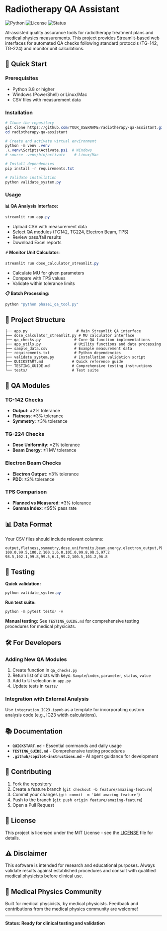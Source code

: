 # Radiotherapy QA Assistant

![Python](https://img.shields.io/badge/python-3.8+-blue.svg)
![License](https://img.shields.io/badge/license-MIT-green.svg)
![Status](https://img.shields.io/badge/status-ready--for--testing-yellow.svg)

AI-assisted quality assurance tools for radiotherapy treatment plans and medical physics measurements. This project provides Streamlit-based web interfaces for automated QA checks following standard protocols (TG-142, TG-224) and monitor unit calculations.

## 🚀 Quick Start

### Prerequisites
- Python 3.8 or higher
- Windows (PowerShell) or Linux/Mac
- CSV files with measurement data

### Installation

```powershell
# Clone the repository
git clone https://github.com/YOUR_USERNAME/radiotherapy-qa-assistant.git
cd radiotherapy-qa-assistant

# Create and activate virtual environment
python -m venv .venv
.\.venv\Scripts\Activate.ps1  # Windows
# source .venv/bin/activate    # Linux/Mac

# Install dependencies
pip install -r requirements.txt

# Validate installation
python validate_system.py
```

### Usage

**📊 QA Analysis Interface:**
```powershell
streamlit run app.py
```
- Upload CSV with measurement data
- Select QA modules (TG142, TG224, Electron Beam, TPS)
- Review pass/fail results
- Download Excel reports

**⚡ Monitor Unit Calculator:**
```powershell
streamlit run dose_calculator_streamlit.py
```
- Calculate MU for given parameters
- Compare with TPS values
- Validate within tolerance limits

**📋 Batch Processing:**
```powershell
python "python phase1_qa_tool.py"
```

## 📁 Project Structure

```
├── app.py                      # Main Streamlit QA interface
├── dose_calculator_streamlit.py # MU calculator interface
├── qa_checks.py               # Core QA function implementations
├── app_utils.py               # Utility functions and data processing
├── sample_data.csv            # Example measurement data
├── requirements.txt           # Python dependencies
├── validate_system.py         # Installation validation script
├── QUICKSTART.md             # Quick reference guide
├── TESTING_GUIDE.md          # Comprehensive testing instructions
└── tests/                    # Test suite

```

## 🔬 QA Modules

### TG-142 Checks
- **Output**: ±2% tolerance
- **Flatness**: ±3% tolerance  
- **Symmetry**: ±3% tolerance

### TG-224 Checks
- **Dose Uniformity**: ±2% tolerance
- **Beam Energy**: ±1 MV tolerance

### Electron Beam Checks
- **Electron Output**: ±3% tolerance
- **PDD**: ±2% tolerance

### TPS Comparison
- **Planned vs Measured**: ±3% tolerance
- **Gamma Index**: ≥95% pass rate

## 📊 Data Format

Your CSV files should include relevant columns:

```csv
output,flatness,symmetry,dose_uniformity,beam_energy,electron_output,PDD,planned_vs_measured,gamma_index
100.0,99.5,100.2,100.1,6.0,101.0,99.8,98.5,97.2
98.5,102.1,99.8,99.5,6.1,99.2,100.5,101.2,96.8
```

## 🧪 Testing

**Quick validation:**
```powershell
python validate_system.py
```

**Run test suite:**
```powershell
python -m pytest tests/ -v
```

**Manual testing:**
See `TESTING_GUIDE.md` for comprehensive testing procedures for medical physicists.

## 🛠️ For Developers

### Adding New QA Modules

1. Create function in `qa_checks.py`
2. Return list of dicts with keys: `Sample`/`index`, `parameter`, `status`, `value`
3. Add to UI selection in `app.py`
4. Update tests in `tests/`

### Integration with External Analysis

Use `integration_IC23.ipynb` as a template for incorporating custom analysis code (e.g., IC23 width calculations).

## 📚 Documentation

- **`QUICKSTART.md`** - Essential commands and daily usage
- **`TESTING_GUIDE.md`** - Comprehensive testing procedures
- **`.github/copilot-instructions.md`** - AI agent guidance for development

## 🤝 Contributing

1. Fork the repository
2. Create a feature branch (`git checkout -b feature/amazing-feature`)
3. Commit your changes (`git commit -m 'Add amazing feature'`)
4. Push to the branch (`git push origin feature/amazing-feature`)
5. Open a Pull Request

## 📄 License

This project is licensed under the MIT License - see the [LICENSE](LICENSE) file for details.

## ⚠️ Disclaimer

This software is intended for research and educational purposes. Always validate results against established procedures and consult with qualified medical physicists before clinical use.

## 🏥 Medical Physics Community

Built for medical physicists, by medical physicists. Feedback and contributions from the medical physics community are welcome!

---

**Status: Ready for clinical testing and validation**
